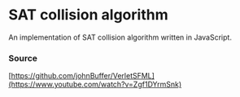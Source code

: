 # SAT collision algorithm

An implementation of SAT collision algorithm written in JavaScript.

### Source
[https://github.com/johnBuffer/VerletSFML](https://www.youtube.com/watch?v=Zgf1DYrmSnk)
